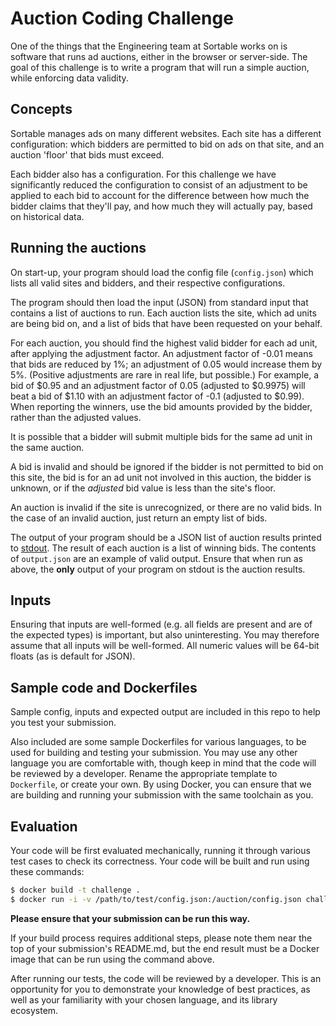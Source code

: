 # Auction Coding Challenge

One of the things that the Engineering team at Sortable works on is software that
runs ad auctions, either in the browser or server-side. The goal of this challenge
is to write a program that will run a simple auction, while enforcing data validity.

## Concepts

Sortable manages ads on many different websites. Each site has a different
configuration: which bidders are permitted to bid on ads on that site, and an
auction 'floor' that bids must exceed.

Each bidder also has a configuration. For this challenge we have significantly
reduced the configuration to consist of an adjustment to be applied to each bid
to account for the difference between how much the bidder claims that they'll
pay, and how much they will actually pay, based on historical data.

## Running the auctions

On start-up, your program should load the config file (`config.json`) which lists
all valid sites and bidders, and their respective configurations.

The program should then load the input (JSON) from standard input that contains
a list of auctions to run. Each auction lists the site, which ad units are being
bid on, and a list of bids that have been requested on your behalf.

For each auction, you should find the highest valid bidder for each ad unit, after
applying the adjustment factor. An adjustment factor of -0.01 means that bids are
reduced by 1%; an adjustment of 0.05 would increase them by 5%. (Positive
adjustments are rare in real life, but possible.)
For example, a bid of $0.95 and an adjustment
factor of 0.05 (adjusted to $0.9975) will beat a bid of $1.10 with an adjustment
factor of -0.1 (adjusted to $0.99). When reporting the winners, use the bid
amounts provided by the bidder, rather than the adjusted values.

It is possible that a bidder will submit multiple bids for the same ad unit in
the same auction.

A bid is invalid and should be ignored if the bidder is not permitted to bid on
this site, the bid is for an ad unit not involved in this auction, the bidder
is unknown, or if the *adjusted* bid value is less than the site's floor.

An auction is invalid if the site is unrecognized, or there are no valid bids.
In the case of an invalid auction, just return an empty list of bids.

The output of your program should be a JSON list of auction results printed to [stdout][stdout].
The result of each auction is a list of winning bids. The contents of `output.json`
are an example of valid output. Ensure that when run as above, the **only** output
of your program on stdout is the auction results.

## Inputs

Ensuring that inputs are well-formed (e.g. all fields are present and are of the
expected types) is important, but also uninteresting. You may therefore assume
that all inputs will be well-formed. All numeric values will be 64-bit floats (as
is default for JSON).

## Sample code and Dockerfiles

Sample config, inputs and expected output are included in this repo to help you
test your submission.

Also included are some sample Dockerfiles for various languages, to be used for
building and testing your submission. You may use any other language you are
comfortable with, though keep in mind that the code will be reviewed by a developer.
Rename the appropriate template to `Dockerfile`, or create your own.
By using Docker, you can ensure that we are building and running your
submission with the same toolchain as you.

## Evaluation

Your code will be first evaluated mechanically, running it through various test cases
to check its correctness. Your code will be built and run using these commands:

```bash
$ docker build -t challenge .
$ docker run -i -v /path/to/test/config.json:/auction/config.json challenge < /path/to/test/input.json
```

**Please ensure that your submission can be run this way.**

If your build process requires additional steps, please note them near the top of
your submission's README.md, but the end result must be a Docker image that can be
run using the command above.

After running our tests, the code will be reviewed by a developer. This is an opportunity
for you to demonstrate your knowledge of best practices, as well as your familiarity
with your chosen language, and its library ecosystem.

[stdout]: https://en.wikipedia.org/wiki/Standard_streams#Standard_output_(stdout)
